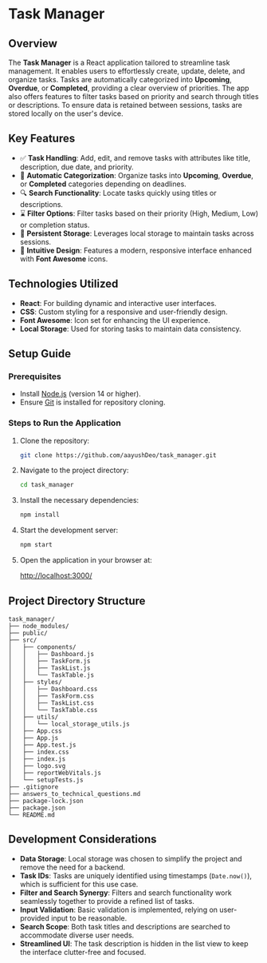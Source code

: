 # **Task Manager**

## **Overview**

The **Task Manager** is a React application tailored to streamline task management. It enables users to effortlessly create, update, delete, and organize tasks. Tasks are automatically categorized into **Upcoming**, **Overdue**, or **Completed**, providing a clear overview of priorities. The app also offers features to filter tasks based on priority and search through titles or descriptions. To ensure data is retained between sessions, tasks are stored locally on the user's device.

## **Key Features**

-   ✅ **Task Handling**: Add, edit, and remove tasks with attributes like title, description, due date, and priority.
-   📅 **Automatic Categorization**: Organize tasks into **Upcoming**, **Overdue**, or **Completed** categories depending on deadlines.
-   🔍 **Search Functionality**: Locate tasks quickly using titles or descriptions.
-   ⌛ **Filter Options**: Filter tasks based on their priority (High, Medium, Low) or completion status.
-   💾 **Persistent Storage**: Leverages local storage to maintain tasks across sessions.
-   🎨 **Intuitive Design**: Features a modern, responsive interface enhanced with **Font Awesome** icons.

## **Technologies Utilized**

-   **React**: For building dynamic and interactive user interfaces.
-   **CSS**: Custom styling for a responsive and user-friendly design.
-   **Font Awesome**: Icon set for enhancing the UI experience.
-   **Local Storage**: Used for storing tasks to maintain data consistency.

## **Setup Guide**

### **Prerequisites**

-   Install [Node.js](https://nodejs.org/) (version 14 or higher).
-   Ensure [Git](https://git-scm.com/) is installed for repository cloning.

### **Steps to Run the Application**

1. Clone the repository:

    ```bash
    git clone https://github.com/aayushDeo/task_manager.git
    ```

2. Navigate to the project directory:

    ```bash
    cd task_manager
    ```

3. Install the necessary dependencies:

    ```bash
    npm install
    ```

4. Start the development server:

    ```bash
    npm start
    ```

5. Open the application in your browser at:

    [http://localhost:3000/](http://localhost:3000/)

## **Project Directory Structure**

```plaintext
task_manager/
├── node_modules/
├── public/
├── src/
│   ├── components/
│   │   ├── Dashboard.js
│   │   ├── TaskForm.js
│   │   ├── TaskList.js
│   │   └── TaskTable.js
│   ├── styles/
│   │   ├── Dashboard.css
│   │   ├── TaskForm.css
│   │   ├── TaskList.css
│   │   └── TaskTable.css
│   ├── utils/
│   │   └── local_storage_utils.js
│   ├── App.css
│   ├── App.js
│   ├── App.test.js
│   ├── index.css
│   ├── index.js
│   ├── logo.svg
│   ├── reportWebVitals.js
│   └── setupTests.js
├── .gitignore
├── answers_to_technical_questions.md
├── package-lock.json
├── package.json
└── README.md
```

## **Development Considerations**

-   **Data Storage**: Local storage was chosen to simplify the project and remove the need for a backend.
-   **Task IDs**: Tasks are uniquely identified using timestamps (`Date.now()`), which is sufficient for this use case.
-   **Filter and Search Synergy**: Filters and search functionality work seamlessly together to provide a refined list of tasks.
-   **Input Validation**: Basic validation is implemented, relying on user-provided input to be reasonable.
-   **Search Scope**: Both task titles and descriptions are searched to accommodate diverse user needs.
-   **Streamlined UI**: The task description is hidden in the list view to keep the interface clutter-free and focused.